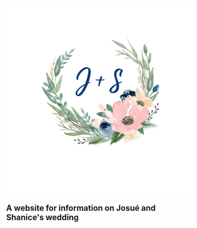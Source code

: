 <img src="./src/images/monogram.png" width="500"/>

## A website for  information on Josué and Shanice's wedding
